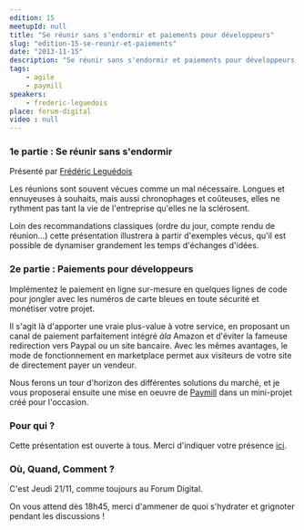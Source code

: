 ```yaml
---
edition: 15
meetupId: null
title: "Se réunir sans s'endormir et paiements pour développeurs"
slug: "edition-15-se-reunir-et-paiements"
date: "2013-11-15"
description: "Se réunir sans s'endormir et paiements pour développeurs avec Paymill."
tags:
    - agile
    - paymill
speakers:
    - frederic-leguedois
place: forum-digital
video : null
---
```


### 1e partie : Se réunir sans s'endormir

Présenté par [Frédéric Leguédois](http://twitter.com/f_leguedois)

Les réunions sont souvent vécues comme un mal nécessaire. Longues et ennuyeuses à souhaits, mais
aussi chronophages et coûteuses, elles ne rythment pas tant la vie de l'entreprise qu'elles ne la
sclérosent.

Loin des recommandations classiques (ordre du jour, compte rendu de réunion...) cette présentation
illustrera à partir d'exemples vécus, qu'il est possible de dynamiser grandement les temps
d'échanges d'idées.

### 2e partie : Paiements pour développeurs

Implémentez le paiement en ligne sur-mesure en quelques lignes de code pour jongler avec les numéros
de carte bleues en toute sécurité et monétiser votre projet.

Il s'agit là d'apporter une vraie plus-value à votre service, en proposant un canal de paiement
parfaitement intégré _àla_ Amazon et d'éviter la fameuse redirection vers Paypal ou un site
bancaire. Avec les mêmes avantages, le mode de fonctionnement en marketplace permet aux visiteurs de
votre site de directement payer un vendeur.

Nous ferons un tour d'horizon des différentes solutions du marché, et je vous proposerai ensuite une
mise en oeuvre de [Paymill](http://paymill.com) dans un mini-projet créé pour l'occasion.

### Pour qui ?

Cette présentation est ouverte à tous. Merci d'indiquer votre présence
[ici](https://docs.google.com/forms/d/1tvKL-H9H5IH6E87gJTdmlDDOW6M5Ut6FsrBdSIXa9q0/viewform).

### Où, Quand, Comment ?

C'est Jeudi 21/11, comme toujours au Forum Digital.

On vous attend dès 18h45, merci d'ammener de quoi s'hydrater et grignoter pendant les discussions !
